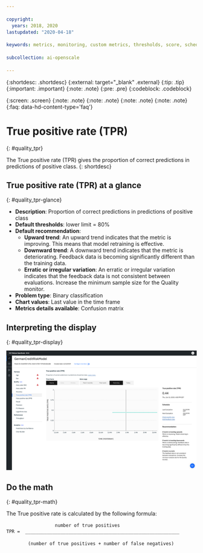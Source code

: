 ```yaml
---

copyright:
  years: 2018, 2020
lastupdated: "2020-04-18"

keywords: metrics, monitoring, custom metrics, thresholds, score, schedule, recommendation

subcollection: ai-openscale

---
```


{:shortdesc: .shortdesc}
{:external: target="_blank" .external}
{:tip: .tip}
{:important: .important}
{:note: .note}
{:pre: .pre}
{:codeblock: .codeblock}

{:screen: .screen}
{:note: .note}
{:note: .note}
{:note: .note}
{:note: .note}
{:faq: data-hd-content-type='faq'}

# True positive rate (TPR)
{: #quality_tpr}

The True positive rate (TPR) gives the proportion of correct predictions in predictions of positive class. 
{: shortdesc}

## True positive rate (TPR) at a glance
{: #quality_tpr-glance}

- **Description**: Proportion of correct predictions in predictions of positive class
- **Default thresholds**: lower limit = 80%
- **Default recommendation**:
   - **Upward trend**: An upward trend indicates that the metric is improving. This means that model retraining is effective.
   - **Downward trend**: A downward trend indicates that the metric is deteriorating. Feedback data is becoming significantly different than the training data.
   - **Erratic or irregular variation**: An erratic or irregular variation indicates that the feedback data is not consistent between evaluations. Increase the minimum sample size for the Quality monitor.
- **Problem type**: Binary classification
- **Chart values**: Last value in the time frame
- **Metrics details available**: Confusion matrix

## Interpreting the display
{: #quality_tpr-display}

![the True positive rate chart is displayed.](images/wos-quality-tpr.png)

## Do the math
{: #quality_tpr-math}

The True positive rate is calculated by the following formula:

```
                  number of true positives
TPR =  _________________________________________________________

        (number of true positives + number of false negatives)
```